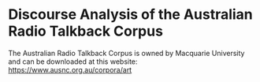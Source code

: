 # Discourse Analysis of the Australian Radio Talkback Corpus

The Australian Radio Talkback Corpus is owned by Macquarie University and can be downloaded at this website:
https://www.ausnc.org.au/corpora/art
